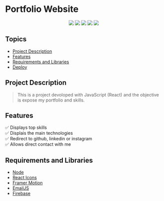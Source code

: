 # Portfolio Website

<p align="center">
  <img src="https://img.shields.io/static/v1?label=react&message=framework&color=blue&style=for-the-badge&logo=react"/>
  <img src="https://img.shields.io/static/v1?label=JavaScript&message=Main Technology&color=blue&style=for-the-badge&logo=javascript"/>
  <img src="https://img.shields.io/static/v1?label=Github&message=Deploy&color=blue&style=for-the-badge&logo=github"/>
  <img src="https://img.shields.io/static/v1?label=license&message=BSD&color=green&style=for-the-badge"/>
  <img src="https://img.shields.io/static/v1?label=status&message=done&color=brightgreen&style=for-the-badge"/>
<p>

## Topics
- [Project Description](#project-description)
- [Features](#features)
- [Requirements and Libraries](#requirements-and-libraries)
- [Deploy](https://muriedu.github.io/Portfolio/)
  
## Project Description

> This is a project devoloped with JavaScript (React) and the objective is expose my portfolio and skills.
  
## Features
:white_check_mark: Displays top skills  
:white_check_mark: Displais the main technologies  
:white_check_mark: Redirect to github, linkedin or instagram  
:white_check_mark: Allows direct contact with me
  
## Requirements and Libraries
- [Node](https://nodejs.org/en/)
- [React Icons](https://react-icons.github.io/react-icons/)
- [Framer Motion](https://www.framer.com/motion/)
- [EmailJS](https://www.emailjs.com/)
- [Firebase](https://firebase.google.com/)
